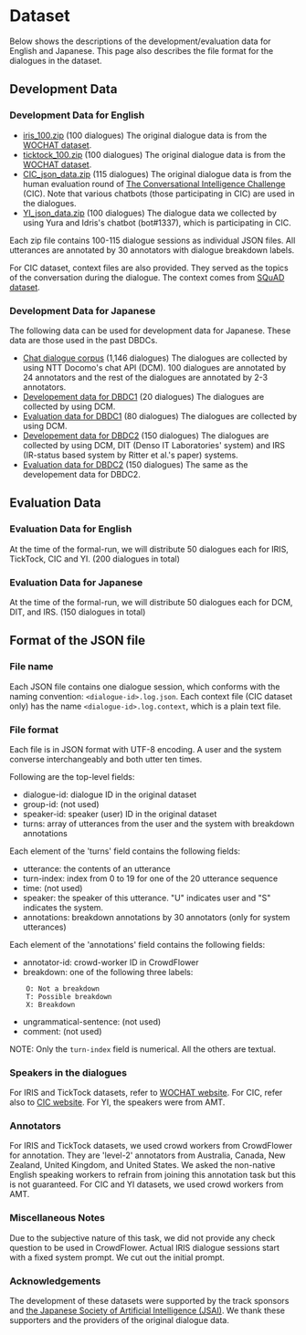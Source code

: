 # Dataset

Below shows the descriptions of the development/evaluation data for English and Japanese. This page also describes
the file format for the dialogues in the dataset.

## Development Data

### Development Data for English

* [iris_100.zip](https://github.com/dbd-challenge/dbdc3/raw/master/data/dev/iris_100.zip) (100 dialogues)
The original dialogue data is from the [WOCHAT dataset](http://workshop.colips.org/wochat/data/index.html).
* [ticktock_100.zip](https://github.com/dbd-challenge/dbdc3/raw/master/data/dev/ticktock_100.zip) (100 dialogues)
The original dialogue data is from the [WOCHAT dataset](http://workshop.colips.org/wochat/data/index.html).
* [CIC_json_data.zip](https://github.com/dbd-challenge/dbdc3/raw/master/data/dev/CIC_json_data.zip) (115 dialogues)
The original dialogue data is from the human evaluation round of [The Conversational Intelligence Challenge](http://convai.io/) (CIC). Note that various chatbots (those participating in CIC)
are used in the dialogues.
* [YI_json_data.zip](https://github.com/dbd-challenge/dbdc3/raw/master/data/dev/YI_json_data.zip) (100 dialogues)
The dialogue data we collected by using Yura and Idris's chatbot (bot#1337), which is participating in CIC.

Each zip file contains 100-115 dialogue sessions as individual JSON files. All utterances are annotated by 30 annotators with dialogue breakdown labels.

For CIC dataset, context files are also provided. They served as the topics of the conversation during the dialogue.
The context comes from [SQuAD dataset](https://rajpurkar.github.io/SQuAD-explorer/).

### Development Data for Japanese

The following data can be used for development data for Japanese. These data are those used in the past DBDCs.

* [Chat dialogue corpus](https://sites.google.com/site/dialoguebreakdowndetection/chat-dialogue-corpus) (1,146 dialogues)
The dialogues are collected by using NTT Docomo's chat API (DCM). 100 dialogues are annotated by 24 annotators and the rest of the dialogues are
annotated by 2-3 annotators.
* [Developement data for DBDC1](https://sites.google.com/site/dialoguebreakdowndetection/dev_data/dev.zip?attredirects=0) (20 dialogues)
The dialogues are collected by using DCM. 
* [Evaluation data for DBDC1](https://sites.google.com/site/dialoguebreakdowndetection/dev_data/eval.zip?attredirects=0) (80 dialogues)
The dialogues are collected by using DCM. 
* [Developement data for DBDC2](https://sites.google.com/site/dialoguebreakdowndetection2/downloads/DBDC2_dev.zip?attredirects=0&d=1) (150 dialogues)
The dialogues are collected by using DCM, DIT (Denso IT Laboratories' system) and IRS (IR-status based system by Ritter et al.'s paper) systems. 
* [Evaluation data for DBDC2](https://sites.google.com/site/dialoguebreakdowndetection2/downloads/DBDC2_ref.zip?attredirects=0&d=1) (150 dialogues)
The same as the developement data for DBDC2.

## Evaluation Data

### Evaluation Data for English

At the time of the formal-run, we will distribute 50 dialogues each for IRIS, TickTock, CIC and YI. (200 dialogues in total)

### Evaluation Data for Japanese

At the time of the formal-run, we will distribute 50 dialogues each for DCM, DIT, and IRS. (150 dialogues in total)

## Format of the JSON file 

### File name

Each JSON file contains one dialogue session, which conforms with the naming convention: `<dialogue-id>.log.json`.
Each context file (CIC dataset only) has the name `<dialogue-id>.log.context`, which is a plain text file.

### File format

Each file is in JSON format with UTF-8 encoding. A user and the system converse interchangeably and both utter ten times.

Following are the top-level fields:
* dialogue-id: dialogue ID in the original dataset
* group-id: (not used)
* speaker-id: speaker (user) ID in the original dataset
* turns: array of utterances from the user and the system with breakdown annotations

Each element of the 'turns' field contains the following fields:
* utterance: the contents of an utterance 
* turn-index: index from 0 to 19 for one of the 20 utterance sequence
* time: (not used) 
* speaker: the speaker of this utterance. "U" indicates user and "S" indicates the system.
* annotations: breakdown annotations by 30 annotators (only for system utterances)

Each element of the 'annotations' field contains the following fields:
* annotator-id: crowd-worker ID in CrowdFlower
* breakdown: one of the following three labels:
~~~~~~~~
    O: Not a breakdown
    T: Possible breakdown
    X: Breakdown
~~~~~~~~
* ungrammatical-sentence: (not used)
* comment: (not used) 

NOTE: Only the `turn-index` field is numerical. All the others are textual.

### Speakers in the dialogues

For IRIS and TickTock datasets, refer to [WOCHAT website](http://workshop.colips.org/wochat/data/index.html).
For CIC, refer also to [CIC website](http://convai.io/). For YI, the speakers were from AMT.

### Annotators

For IRIS and TickTock datasets, we used crowd workers from CrowdFlower for annotation.
They are 'level-2' annotators from Australia, Canada, New Zealand, United Kingdom, and United States. 
We asked the non-native English speaking workers to refrain from joining this annotation task but this is not guaranteed.
For CIC and YI datasets, we used crowd workers from AMT.

### Miscellaneous Notes

Due to the subjective nature of this task, we did not provide any check question to be used in CrowdFlower.
Actual IRIS dialogue sessions start with a fixed system prompt. We cut out the initial prompt.

### Acknowledgements

The development of these datasets were supported by the track sponsors and [the Japanese Society of Artificial Intelligence (JSAI)](https://www.ai-gakkai.or.jp/en/).
We thank these supporters and the providers of the original dialogue data.
